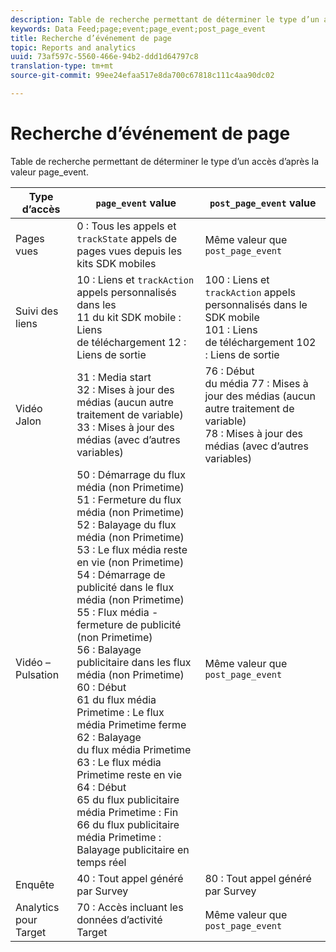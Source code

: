 ```yaml
---
description: Table de recherche permettant de déterminer le type d’un accès d’après la valeur page_event.
keywords: Data Feed;page;event;page_event;post_page_event
title: Recherche d’événement de page
topic: Reports and analytics
uuid: 73af597c-5560-466e-94b2-ddd1d64797c8
translation-type: tm+mt
source-git-commit: 99ee24efaa517e8da700c67818c111c4aa90dc02

---
```



# Recherche d’événement de page

Table de recherche permettant de déterminer le type d’un accès d’après la valeur page_event.

| Type d’accès | `page_event` value | `post_page_event` value |
| --- | --- | --- |
| Pages vues | 0 : Tous les appels et `trackState` appels de pages vues depuis les kits SDK mobiles | Même valeur que `post_page_event` |
| Suivi des liens  | 10 : Liens et `trackAction` appels personnalisés dans les<br>11 du kit SDK mobile : Liens<br>de téléchargement 12 : Liens de sortie | 100 : Liens et `trackAction` appels personnalisés dans le SDK mobile<br>101 : Liens<br>de téléchargement 102 : Liens de sortie |
| Vidéo Jalon | 31 : Media start<br>32 : Mises à jour des médias (aucun autre traitement de variable)<br>33 : Mises à jour des médias (avec d’autres variables) | 76 : Début<br>du média 77 : Mises à jour des médias (aucun autre traitement de variable)<br>78 : Mises à jour des médias (avec d’autres variables) |
| Vidéo – Pulsation | 50 : Démarrage du flux média (non Primetime)<br>51 : Fermeture du flux média (non Primetime)<br>52 : Balayage du flux média (non Primetime)<br>53 : Le flux média reste en vie (non Primetime)<br>54 : Démarrage de publicité dans le flux média (non Primetime)<br>55 : Flux média - fermeture de publicité (non Primetime)<br>56 : Balayage publicitaire dans les flux média (non Primetime)<br>60 : Début<br>61 du flux média Primetime : Le flux média Primetime ferme<br>62 : Balayage<br>du flux média Primetime 63 : Le flux média Primetime reste en vie<br>64 : Début<br>65 du flux publicitaire média Primetime : Fin<br>66 du flux publicitaire média Primetime : Balayage publicitaire en temps réel | Même valeur que `post_page_event` |
| Enquête | 40 : Tout appel généré par Survey | 80 : Tout appel généré par Survey |
| Analytics pour Target | 70 : Accès incluant les données d’activité Target | Même valeur que `post_page_event` |
